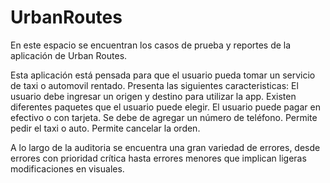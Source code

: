 # UrbanRoutes
En este espacio  se encuentran los casos de prueba y reportes de la aplicación de Urban Routes. 

Esta  aplicación está pensada para que el usuario pueda tomar un servicio de  taxi o automovil rentado. 
Presenta las siguientes caracteristicas: El usuario debe ingresar un origen y destino para utilizar la app.
Existen diferentes paquetes que el usuario puede elegir.
El usuario puede pagar en efectivo o con tarjeta.
Se debe de agregar un número de teléfono.
Permite pedir el taxi o auto.
Permite cancelar la orden.


A lo largo de la auditoria se encuentra una gran variedad de errores, desde errores con prioridad crítica hasta errores menores que implican ligeras modificaciones en visuales.

